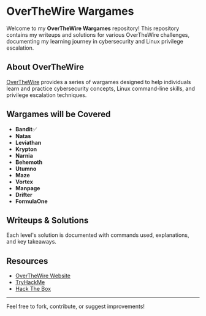 # OverTheWire Wargames

Welcome to my **OverTheWire Wargames** repository! This repository contains my writeups and solutions for various OverTheWire challenges, documenting my learning journey in cybersecurity and Linux privilege escalation.

## About OverTheWire
[OverTheWire](https://overthewire.org/) provides a series of wargames designed to help individuals learn and practice cybersecurity concepts, Linux command-line skills, and privilege escalation techniques.

## Wargames will be Covered

- **Bandit**✅
- **Natas**
- **Leviathan**
- **Krypton**
- **Narnia**
- **Behemoth**
- **Utumno**
- **Maze**
- **Vortex** 
- **Manpage** 
- **Drifter** 
- **FormulaOne** 


## Writeups & Solutions
Each level's solution is documented with commands used, explanations, and key takeaways.

## Resources
- [OverTheWire Website](https://overthewire.org/)
- [TryHackMe](https://tryhackme.com/)
- [Hack The Box](https://www.hackthebox.com/)

---
Feel free to fork, contribute, or suggest improvements!

